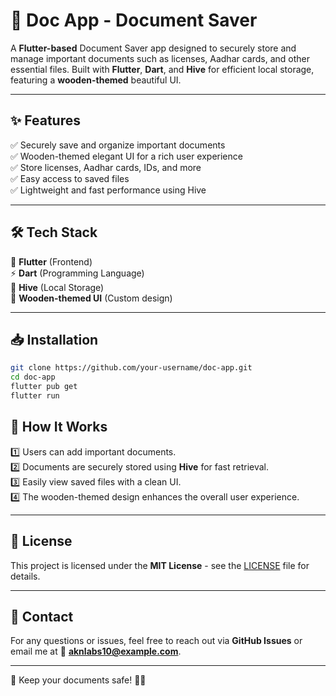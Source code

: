 # 📜 Doc App - Document Saver

A **Flutter-based** Document Saver app designed to securely store and manage important documents such as licenses, Aadhar cards, and other essential files. Built with **Flutter**, **Dart**, and **Hive** for efficient local storage, featuring a **wooden-themed** beautiful UI.

---

## ✨ Features
✅ Securely save and organize important documents  
✅ Wooden-themed elegant UI for a rich user experience  
✅ Store licenses, Aadhar cards, IDs, and more  
✅ Easy access to saved files  
✅ Lightweight and fast performance using Hive   

---

## 🛠️ Tech Stack
🚀 **Flutter** (Frontend)  
⚡ **Dart** (Programming Language)  
💾 **Hive** (Local Storage)  
🎨 **Wooden-themed UI** (Custom design)  

---

## 📥 Installation
```sh
git clone https://github.com/your-username/doc-app.git
cd doc-app
flutter pub get
flutter run
```



## 📝 How It Works
1️⃣ Users can add important documents.  
2️⃣ Documents are securely stored using **Hive** for fast retrieval.  
3️⃣ Easily view saved files with a clean UI.  
4️⃣ The wooden-themed design enhances the overall user experience.  

---


## 📜 License
This project is licensed under the **MIT License** - see the [LICENSE](LICENSE) file for details.

---

## 📧 Contact
For any questions or issues, feel free to reach out via **GitHub Issues** or email me at 📩 **aknlabs10@example.com**.

---

💙 Keep your documents safe! 🔐📄

